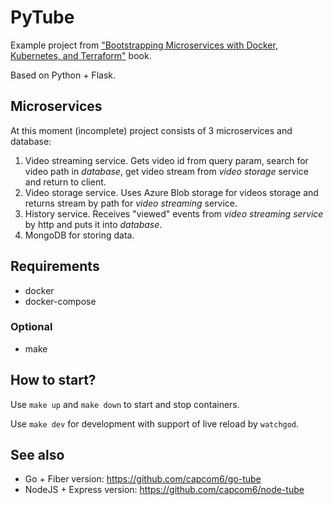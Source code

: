 # PyTube

Example project from ["Bootstrapping Microservices with Docker, Kubernetes, and Terraform"](https://www.manning.com/books/bootstrapping-microservices-with-docker-kubernetes-and-terraform) book.

Based on Python + Flask.

## Microservices

At this moment (incomplete) project consists of 3 microservices and database:

1. Video streaming service. Gets video id from query param, search for video path in *database*, get video stream from *video storage* service and return to client.
2. Video storage service. Uses Azure Blob storage for videos storage and returns stream by path for *video streaming* service.
3. History service. Receives "viewed" events from *video streaming service* by http and puts it into *database*.
4. MongoDB for storing data.

## Requirements

* docker
* docker-compose

### Optional

* make

## How to start?

Use `make up` and `make down` to start and stop containers.

Use `make dev` for development with support of live reload by `watchgod`.

## See also

* Go + Fiber version: https://github.com/capcom6/go-tube
* NodeJS + Express version: https://github.com/capcom6/node-tube
